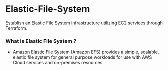 # Elastic-File-System
Establish an Elastic File System infrastructure utilizing EC2 services through Terraform.

### What is Elastic File System ?
  - Amazon Elastic File System (Amazon EFS) provides a simple, scalable, elastic file system for general purpose workloads for use with AWS Cloud
services and on-premises resources.


